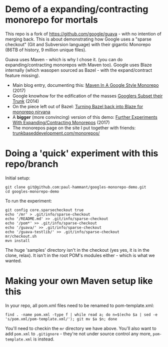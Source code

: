 # Demo of a expanding/contracting monorepo for mortals

This repo is a fork of https://github.com/google/guava - with no intention of
merging back. This is about demonstrating how Google uses a "sparse checkout" (Git and Subversion language)
with their gigantic Monorepo (86TB of history, 9 million unique files).

Guava uses Maven - which is why I chose it. (you can do expanding/contracting monorepos with Maven too). 
Google uses Blaze internally (which wasopen sourced as Bazel - with the expand/contract feature missing).

* Main blog entry, documenting this: [Maven In A Google Style Monorepo](https://paulhammant.com/2017/01/27/maven-in-a-google-style-monorepo/) (2017)
* Google knowhow for the edification of the masses [Googlers Subset their Trunk](http://paulhammant.com/2014/01/06/googlers-subset-their-trunk/) (2014)
* On the piece left out of Bazel: [Turning Bazel back into Blaze for monorepo nirvana](http://paulhammant.com/2015/05/20/turning-bazel-back-into-blaze-for-monorepo-nirvana/)
* A **bigger** (more convincing) version of this demo: [Further Experiments With Expanding/Contracting Monorepos](https://paulhammant.com/2017/02/08/further-experiments-with-expanding-contracting-monorepos/) (2017)
* The monorepos page on the site I put together with friends: [trunkbaseddevelopment.com/monorepos/](https://trunkbaseddevelopment.com/monorepos/)

# Doing a 'quick' experiment with this repo/branch

Initial setup:

```
git clone git@github.com:paul-hammant/googles-monorepo-demo.git
cd googles-monorepo-demo
```

To run the experiment:

```
git config core.sparsecheckout true
echo '/mr' > .git/info/sparse-checkout
echo '/README.md' >> .git/info/sparse-checkout
echo '/pom*' >> .git/info/sparse-checkout
echo '/guava/' >> .git/info/sparse-checkout
echo '/guava-testlib/' >> .git/info/sparse-checkout
mr/checkout.sh
mvn install
```

The huge 'samples' directory isn't in the checkout (yes yes, it is in the
clone, relax). It isn't in the root POM's modules either - which is what we
wanted.

# Making your own Maven setup like this

In your repo, all pom.xml files need to be renamed to pom-template.xml:

```
find . -name pom.xml -type f | while read a; do n=$(echo $a | sed -e 's/pom.xml/pom-template.xml/'); git mv $a $n; done
```

You'll need to checkin the `mr` directory we have above. You'll also want to
add `pom.xml` to `.gitignore` - they're not under source control any more,
`pom-template.xml` is instead.
